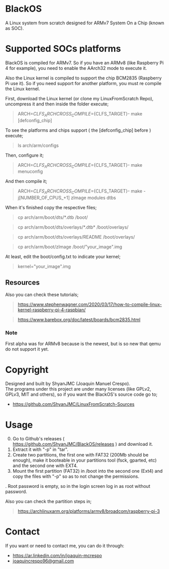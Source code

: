 # BlackOS
A Linux system from scratch designed for ARMv7 System On a Chip (known as SOC).

# Supported SOCs platforms
BlackOS is compiled for ARMv7. So if you have an ARMv8 (like Raspberry Pi 4 for example), you need to enable the AArch32 mode to execute it. 

Also the Linux kernel is compiled to support the chip BCM2835 (Raspberry Pi use it). So if you need support for another platform, you must re compile the Linux kernel.

First, download the Linux kernel (or clone my LinuxFromScratch Repo), uncompress it and then inside the folder execute; 
> ARCH=${CLFS_ARCH} CROSS_COMPILE=${CLFS_TARGET}- make [defconfig_chip]

To see the platforms and chips support ( the [defconfig_chip] before ) execute;
> ls arch/arm/configs

Then, configure it;
> ARCH=${CLFS_ARCH} CROSS_COMPILE=${CLFS_TARGET}- make menuconfig

And then compile it;
> ARCH=${CLFS_ARCH} CROSS_COMPILE=${CLFS_TARGET}- make -j[NUMBER_OF_CPUS_+1] zImage modules dtbs

When it's finished copy the respective files;
> cp arch/arm/boot/dts/*.dtb /boot/

> cp arch/arm/boot/dts/overlays/\*.dtb\* /boot/overlays/

> cp arch/arm/boot/dts/overlays/README /boot/overlays/

> cp arch/arm/boot/zImage /boot/"your_image".img

At least, edit the boot/config.txt to indicate your kernel;
> kernel="your_image".img

## Resources
Also you can check these tutorials;
> https://www.stephenwagner.com/2020/03/17/how-to-compile-linux-kernel-raspberry-pi-4-raspbian/

> https://www.barebox.org/doc/latest/boards/bcm2835.html

### Note
First alpha was for ARMv8 because is the newest, but is so new that qemu do not support it yet.

# Copyright
Designed and built by ShyanJMC (Joaquin Manuel Crespo). <br>
The programs under this project are under many licenses (like GPLv2, GPLv3, MIT and others), so if you want the BlackOS's source code go to;
* https://github.com/ShyanJMC/LinuxFromScratch-Sources 

# Usage
0. Go to Github's releases ( https://github.com/ShyanJMC/BlackOS/releases ) and download it.
1. Extract it with "-p" in "tar". 
2. Create two partitions, the first one with FAT32 (200Mb should be enough), make it booteable in your partitions tool (fsck, gparted, etc) and the second one with EXT4.
3. Mount the first partition (FAT32) in /boot into the second one (Ext4) and copy the files with "-p" so as to not change the permissions.

. Root password is empty, so in the login screen log in as root without password.

Also you can check the partition steps in;
> https://archlinuxarm.org/platforms/armv8/broadcom/raspberry-pi-3 

# Contact
If you want or need to contact me, you can do it through:
* https://ar.linkedin.com/in/joaquin-mcrespo
* joaquincrespo96@gmail.com
